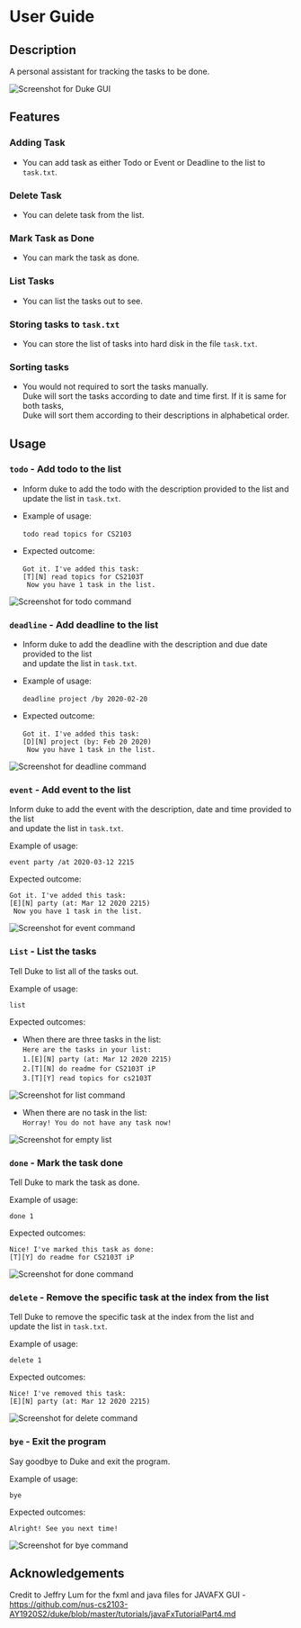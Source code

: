 # User Guide

## Description
A personal assistant for tracking the tasks to be done.

<img src="Ui.png" alt="Screenshot for Duke GUI" about="Screenshot for Duke GUI" align="center">

## Features 

### Adding Task
* You can add task as either Todo or Event or Deadline to the list to `task.txt`.

### Delete Task
* You can delete task from the list.

### Mark Task as Done
* You can mark the task as done.

### List Tasks
* You can list the tasks out to see.

### Storing tasks to `task.txt`
* You can store the list of tasks into hard disk in the file `task.txt`.

### Sorting tasks
* You would not required to sort the tasks manually. <br/>
Duke will sort the tasks according to date and time first. If it is same for both tasks, <br/> 
Duke will sort them according to their descriptions in alphabetical order.

## Usage

### `todo` - Add todo to the list

* Inform duke to add the todo with the description provided to the list and <br/>
update the list in `task.txt`.

* Example of usage: <br/><br/>
`todo read topics for CS2103`

* Expected outcome: <br/><br/>
`Got it. I've added this task:` <br/>
`[T][N] read topics for CS2103T`<br/>
` Now you have 1 task in the list.`

<img src="images/Todo.png" alt="Screenshot for todo command" about="Screenshot for todo command" align="center">

### `deadline` - Add deadline to the list

* Inform duke to add the deadline with the description and due date provided to the list <br/>
and update the list in `task.txt`. 

* Example of usage: <br/><br/>
`deadline project /by 2020-02-20`

* Expected outcome: <br/><br/>
`Got it. I've added this task:` <br/>
`[D][N] project (by: Feb 20 2020)`<br/>
` Now you have 1 task in the list.`

<img src="images/Deadline.png" alt="Screenshot for deadline command" about="Screenshot for deadline command" align="center">

### `event` - Add event to the list

Inform duke to add the event with the description, date and time provided to the list <br/>
and update the list in `task.txt`. 

Example of usage: 

`event party /at 2020-03-12 2215`

Expected outcome:

`Got it. I've added this task:` <br/>
`[E][N] party (at: Mar 12 2020 2215)`<br/>
` Now you have 1 task in the list.`

<img src="images/Event.png" alt="Screenshot for event command" about="Screenshot for event command" align="center">

### `List` - List the tasks

Tell Duke to list all of the tasks out.

Example of usage: 

`list`

Expected outcomes:

* When there are three tasks in the list:<br/>
`Here are the tasks in your list:` <br/>
`1.[E][N] party (at: Mar 12 2020 2215)`<br/>
`2.[T][N] do readme for CS2103T iP`<br/>
`3.[T][Y] read topics for cs2103T`

<img src="images/List.png" alt="Screenshot for list command" about="Screenshot for list command" align="center">

* When there are no task in the list: <br/>
`Horray! You do not have any task now!`

<img src="images/ListWithNoTask.png" alt="Screenshot for empty list" about="Screenshot for empty list" align="center">

### `done` - Mark the task done

Tell Duke to mark the task as done.

Example of usage: 

`done 1`

Expected outcomes:

`Nice! I've marked this task as done:` <br/>
`[T][Y] do readme for CS2103T iP`

<img src="images/Done.png" alt="Screenshot for done command" about="Screenshot for done command" align="center">

### `delete` - Remove the specific task at the index from the list

Tell Duke to remove the specific task at the index from the list and <br/>
 update the list in `task.txt`.

Example of usage: 

`delete 1`

Expected outcomes:

`Nice! I've removed this task:` <br/> 
`[E][N] party (at: Mar 12 2020 2215)`

<img src="images/Delete.png" alt="Screenshot for delete command" about="Screenshot for delete command" align="center">

 ### `bye` - Exit the program
 
 Say goodbye to Duke and exit the program.
 
 Example of usage: 
 
 `bye`
 
 Expected outcomes:
 
 `Alright! See you next time!`
 
<img src="images/Bye.png" alt="Screenshot for bye command" about="Screenshot for bye command" align="center">

## Acknowledgements
Credit to Jeffry Lum for the fxml and java files for JAVAFX GUI - <br/>
https://github.com/nus-cs2103-AY1920S2/duke/blob/master/tutorials/javaFxTutorialPart4.md
